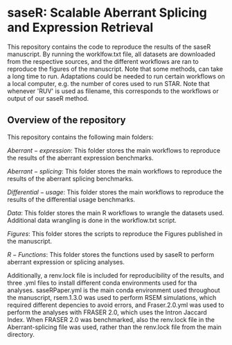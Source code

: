 # saseR: Scalable Aberrant Splicing and Expression Retrieval

This repository contains the code to reproduce the results of the saseR manuscript. By running the worklfow.txt file, all datasets are downloaded from the respective sources, and the different workflows are ran to reproduce the figures of the manuscript. Note that some methods, can take a long time to run. Adaptations could be needed to run certain workflows on a local computer, e.g. the number of cores used to run STAR. Note that whenever 'RUV' is used as filename, this corresponds to the workflows or output of our saseR method.

## Overview of the repository

This repository contains the following main folders:

$Aberrant-expression$: This folder stores the main workflows to reproduce the results of the aberrant expression benchmarks.

$Aberrant-splicing$: This folder stores the main workflows to reproduce the results of the aberrant splicing benchmarks.

$Differential-usage$: This folder stores the main workflows to reproduce the results of the differential usage benchmarks.

$Data$: This folder stores the main R workflows to wrangle the datasets used. Additional data wrangling is done in the workflow.txt script.

$Figures$: This folder stores the scripts to reproduce the Figures published in the manuscript.

$R-Functions$: This folder stores the functions used by saseR to perform aberrant expression or splicing analyses.

Additionally, a renv.lock file is included for reproducibility of the results, and three .yml files to install different conda environments used for tha analyses. saseRPaper.yml is the main conda environment used throughout the manuscript, rsem.1.3.0 was used to perform RSEM simulations, which required different depencies to avoid errors, and Fraser.2.0.yml was used to perform the analyses with FRASER 2.0, which uses the Intron Jaccard Index. When FRASER 2.0 was benchmarked, also the renv.lock file in the Aberrant-splicing file was used, rather than the renv.lock file from the main directory.



